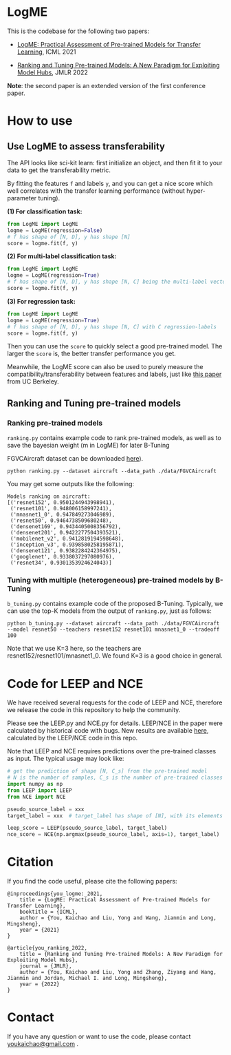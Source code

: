 # LogME
This is the codebase for the following two papers:

- [LogME: Practical Assessment of Pre-trained Models for Transfer Learning](http://proceedings.mlr.press/v139/you21b.html), ICML 2021

- [Ranking and Tuning Pre-trained Models: A New Paradigm for Exploiting Model Hubs](https://arxiv.org/abs/2110.10545), JMLR 2022

**Note**: the second paper is an extended version of the first conference paper.

# How to use

## Use LogME to assess transferability

The API looks like sci-kit learn: first initialize an object, and then fit it to your data to get the transferability metric.

By fitting the features ``f`` and labels ``y``, and you can get a nice score which well correlates with the transfer learning performance (without hyper-parameter tuning).

**(1) For classification task:** 

```python
from LogME import LogME
logme = LogME(regression=False)
# f has shape of [N, D], y has shape [N]
score = logme.fit(f, y)
```

**(2) For multi-label classification task:** 

```python
from LogME import LogME
logme = LogME(regression=True)
# f has shape of [N, D], y has shape [N, C] being the multi-label vector.
score = logme.fit(f, y)
```

**(3) For regression task:** 

```python
from LogME import LogME
logme = LogME(regression=True)
# f has shape of [N, D], y has shape [N, C] with C regression-labels
score = logme.fit(f, y)
```

Then you can use the ``score``  to quickly select a good pre-trained model. The larger the ``score`` is,  the better transfer performance you get.

Meanwhile, the LogME score can also be used to purely measure the compatibility/transferability between features and labels, just like [this paper](https://arxiv.org/abs/2109.01087) from UC Berkeley. 

## Ranking and Tuning pre-trained models

### Ranking pre-trained models

``ranking.py`` contains example code to rank pre-trained models, as well as to save the bayesian weight (m in LogME) for later B-Tuning 


FGVCAircraft dataset can be downloaded [here](https://www.robots.ox.ac.uk/~vgg/data/fgvc-aircraft/)).

```shell
python ranking.py --dataset aircraft --data_path ./data/FGVCAircraft
```

You may get some outputs like the following:

```text
Models ranking on aircraft:
[('resnet152', 0.9501244943998941),
 ('resnet101', 0.948006158997241),
 ('mnasnet1_0', 0.947849273046989),
 ('resnet50', 0.9464738509680248),
 ('densenet169', 0.9434405008356792),
 ('densenet201', 0.9422277504393521),
 ('mobilenet_v2', 0.9412819194598648),
 ('inception_v3', 0.9398580258195871),
 ('densenet121', 0.9382284242364975),
 ('googlenet', 0.9338037297080976),
 ('resnet34', 0.9301353924624043)]
```

### Tuning with multiple (heterogeneous) pre-trained models by B-Tuning

``b_tuning.py`` contains example code of the proposed B-Tuning. Typically, we can use the top-K models from the output of ``ranking.py``, just as follows:

```shell
python b_tuning.py --dataset aircraft --data_path ./data/FGVCAircraft --model resnet50 --teachers resnet152 resnet101 mnasnet1_0 --tradeoff 100
```

Note that we use K=3 here, so the teachers are resnet152/resnet101/mnasnet1_0. We found K=3 is a good choice in general.

# Code for LEEP and NCE

We have received several requests for the code of LEEP and NCE, therefore we release the code in this repository to help the community.

Please see the LEEP.py and NCE.py for details. LEEP/NCE in the paper were calculated by historical code with bugs. New results are available [here](https://github.com/WenWeiTHU/Transfer-Learning-Library/tree/dev-tllib/examples/model_adaption/model_selection), calculated by the LEEP/NCE code in this repo.

Note that LEEP and NCE requires predictions over the pre-trained classes as input. The typical usage may look like:

```python
# get the prediction of shape [N, C_s] from the pre-trained model
# N is the number of samples, C_s is the number of pre-trained classes
import numpy as np
from LEEP import LEEP
from NCE import NCE

pseudo_source_label = xxx
target_label = xxx  # target_label has shape of [N], with its elements in [0, C_t)

leep_score = LEEP(pseudo_source_label, target_label)
nce_score = NCE(np.argmax(pseudo_source_label, axis=1), target_label)
```

# Citation

If you find the code useful, please cite the following papers:

```
@inproceedings{you_logme:_2021,
	title = {LogME: Practical Assessment of Pre-trained Models for Transfer Learning},
	booktitle = {ICML},
	author = {You, Kaichao and Liu, Yong and Wang, Jianmin and Long, Mingsheng},
	year = {2021}
}

@article{you_ranking_2022,
	title = {Ranking and Tuning Pre-trained Models: A New Paradigm for Exploiting Model Hubs},
	journal = {JMLR},
	author = {You, Kaichao and Liu, Yong and Zhang, Ziyang and Wang, Jianmin and Jordan, Michael I. and Long, Mingsheng},
	year = {2022}
}
```

# Contact

If you have any question or want to use the code, please contact youkaichao@gmail.com .
